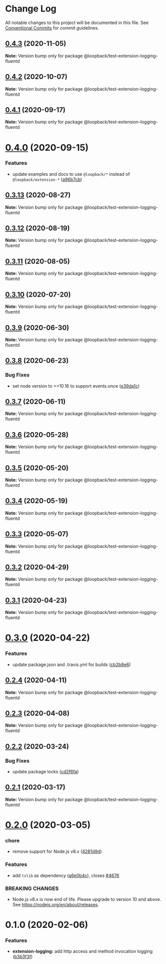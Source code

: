 # Change Log

All notable changes to this project will be documented in this file.
See [Conventional Commits](https://conventionalcommits.org) for commit guidelines.

## [0.4.3](https://github.com/strongloop/loopback-next/compare/@loopback/test-extension-logging-fluentd@0.4.2...@loopback/test-extension-logging-fluentd@0.4.3) (2020-11-05)

**Note:** Version bump only for package @loopback/test-extension-logging-fluentd





## [0.4.2](https://github.com/strongloop/loopback-next/compare/@loopback/test-extension-logging-fluentd@0.4.1...@loopback/test-extension-logging-fluentd@0.4.2) (2020-10-07)

**Note:** Version bump only for package @loopback/test-extension-logging-fluentd





## [0.4.1](https://github.com/strongloop/loopback-next/compare/@loopback/test-extension-logging-fluentd@0.4.0...@loopback/test-extension-logging-fluentd@0.4.1) (2020-09-17)

**Note:** Version bump only for package @loopback/test-extension-logging-fluentd





# [0.4.0](https://github.com/strongloop/loopback-next/compare/@loopback/test-extension-logging-fluentd@0.3.13...@loopback/test-extension-logging-fluentd@0.4.0) (2020-09-15)


### Features

* update examples and docs to use `@loopback/*` instead of `@loopback/extension-*` ([a96b7cb](https://github.com/strongloop/loopback-next/commit/a96b7cbb2e146f941b1fec0e7dd0b0829dcd0245))





## [0.3.13](https://github.com/strongloop/loopback-next/compare/@loopback/test-extension-logging-fluentd@0.3.12...@loopback/test-extension-logging-fluentd@0.3.13) (2020-08-27)

**Note:** Version bump only for package @loopback/test-extension-logging-fluentd





## [0.3.12](https://github.com/strongloop/loopback-next/compare/@loopback/test-extension-logging-fluentd@0.3.11...@loopback/test-extension-logging-fluentd@0.3.12) (2020-08-19)

**Note:** Version bump only for package @loopback/test-extension-logging-fluentd





## [0.3.11](https://github.com/strongloop/loopback-next/compare/@loopback/test-extension-logging-fluentd@0.3.10...@loopback/test-extension-logging-fluentd@0.3.11) (2020-08-05)

**Note:** Version bump only for package @loopback/test-extension-logging-fluentd





## [0.3.10](https://github.com/strongloop/loopback-next/compare/@loopback/test-extension-logging-fluentd@0.3.9...@loopback/test-extension-logging-fluentd@0.3.10) (2020-07-20)

**Note:** Version bump only for package @loopback/test-extension-logging-fluentd





## [0.3.9](https://github.com/strongloop/loopback-next/compare/@loopback/test-extension-logging-fluentd@0.3.8...@loopback/test-extension-logging-fluentd@0.3.9) (2020-06-30)

**Note:** Version bump only for package @loopback/test-extension-logging-fluentd





## [0.3.8](https://github.com/strongloop/loopback-next/compare/@loopback/test-extension-logging-fluentd@0.3.7...@loopback/test-extension-logging-fluentd@0.3.8) (2020-06-23)


### Bug Fixes

* set node version to >=10.16 to support events.once ([e39da1c](https://github.com/strongloop/loopback-next/commit/e39da1ca47728eafaf83c10ce35b09b03b6a4edc))





## [0.3.7](https://github.com/strongloop/loopback-next/compare/@loopback/test-extension-logging-fluentd@0.3.6...@loopback/test-extension-logging-fluentd@0.3.7) (2020-06-11)

**Note:** Version bump only for package @loopback/test-extension-logging-fluentd





## [0.3.6](https://github.com/strongloop/loopback-next/compare/@loopback/test-extension-logging-fluentd@0.3.5...@loopback/test-extension-logging-fluentd@0.3.6) (2020-05-28)

**Note:** Version bump only for package @loopback/test-extension-logging-fluentd





## [0.3.5](https://github.com/strongloop/loopback-next/compare/@loopback/test-extension-logging-fluentd@0.3.4...@loopback/test-extension-logging-fluentd@0.3.5) (2020-05-20)

**Note:** Version bump only for package @loopback/test-extension-logging-fluentd





## [0.3.4](https://github.com/strongloop/loopback-next/compare/@loopback/test-extension-logging-fluentd@0.3.2...@loopback/test-extension-logging-fluentd@0.3.4) (2020-05-19)

**Note:** Version bump only for package @loopback/test-extension-logging-fluentd





## [0.3.3](https://github.com/strongloop/loopback-next/compare/@loopback/test-extension-logging-fluentd@0.3.2...@loopback/test-extension-logging-fluentd@0.3.3) (2020-05-07)

**Note:** Version bump only for package @loopback/test-extension-logging-fluentd





## [0.3.2](https://github.com/strongloop/loopback-next/compare/@loopback/test-extension-logging-fluentd@0.3.1...@loopback/test-extension-logging-fluentd@0.3.2) (2020-04-29)

**Note:** Version bump only for package @loopback/test-extension-logging-fluentd





## [0.3.1](https://github.com/strongloop/loopback-next/compare/@loopback/test-extension-logging-fluentd@0.3.0...@loopback/test-extension-logging-fluentd@0.3.1) (2020-04-23)

**Note:** Version bump only for package @loopback/test-extension-logging-fluentd





# [0.3.0](https://github.com/strongloop/loopback-next/compare/@loopback/test-extension-logging-fluentd@0.2.4...@loopback/test-extension-logging-fluentd@0.3.0) (2020-04-22)


### Features

* update package.json and .travis.yml for builds ([cb2b8e6](https://github.com/strongloop/loopback-next/commit/cb2b8e6a18616dda7783c0193091039d4e608131))





## [0.2.4](https://github.com/strongloop/loopback-next/compare/@loopback/test-extension-logging-fluentd@0.2.3...@loopback/test-extension-logging-fluentd@0.2.4) (2020-04-11)

**Note:** Version bump only for package @loopback/test-extension-logging-fluentd





## [0.2.3](https://github.com/strongloop/loopback-next/compare/@loopback/test-extension-logging-fluentd@0.2.2...@loopback/test-extension-logging-fluentd@0.2.3) (2020-04-08)

**Note:** Version bump only for package @loopback/test-extension-logging-fluentd





## [0.2.2](https://github.com/strongloop/loopback-next/compare/@loopback/test-extension-logging-fluentd@0.2.1...@loopback/test-extension-logging-fluentd@0.2.2) (2020-03-24)


### Bug Fixes

* update package locks ([cd2f6fa](https://github.com/strongloop/loopback-next/commit/cd2f6fa7a732afe4a16f4ccf8316ff3142959fe8))





## [0.2.1](https://github.com/strongloop/loopback-next/compare/@loopback/test-extension-logging-fluentd@0.2.0...@loopback/test-extension-logging-fluentd@0.2.1) (2020-03-17)

**Note:** Version bump only for package @loopback/test-extension-logging-fluentd





# [0.2.0](https://github.com/strongloop/loopback-next/compare/@loopback/test-extension-logging-fluentd@0.1.0...@loopback/test-extension-logging-fluentd@0.2.0) (2020-03-05)


### chore

* remove support for Node.js v8.x ([4281d9d](https://github.com/strongloop/loopback-next/commit/4281d9df50f0715d32879e1442a90b643ec8f542))


### Features

* add `tslib` as dependency ([a6e0b4c](https://github.com/strongloop/loopback-next/commit/a6e0b4ce7b862764167cefedee14c1115b25e0a4)), closes [#4676](https://github.com/strongloop/loopback-next/issues/4676)


### BREAKING CHANGES

* Node.js v8.x is now end of life. Please upgrade to version
10 and above. See https://nodejs.org/en/about/releases.





# 0.1.0 (2020-02-06)


### Features

* **extension-logging:** add http access and method invocation logging ([b3b3f3f](https://github.com/strongloop/loopback-next/commit/b3b3f3f075740092d64f9411e9b6a7893916bf06))
